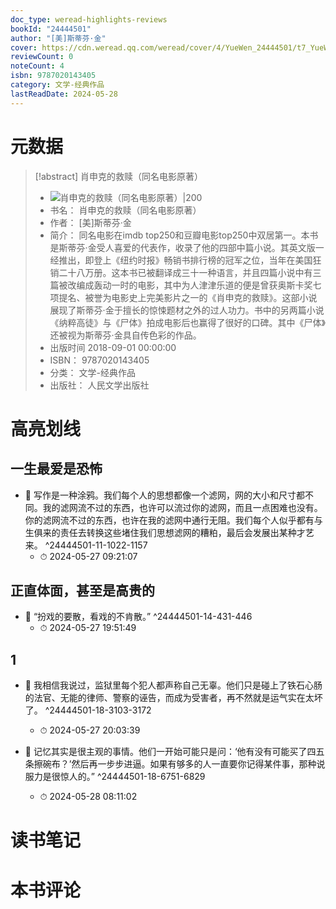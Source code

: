 ```yaml
---
doc_type: weread-highlights-reviews
bookId: "24444501"
author: "[美]斯蒂芬·金"
cover: https://cdn.weread.qq.com/weread/cover/4/YueWen_24444501/t7_YueWen_24444501.jpg
reviewCount: 0
noteCount: 4
isbn: 9787020143405
category: 文学-经典作品
lastReadDate: 2024-05-28
---
```

# 元数据
> [!abstract] 肖申克的救赎（同名电影原著）
> - ![ 肖申克的救赎（同名电影原著）|200](https://cdn.weread.qq.com/weread/cover/4/YueWen_24444501/t7_YueWen_24444501.jpg)
> - 书名： 肖申克的救赎（同名电影原著）
> - 作者： [美]斯蒂芬·金
> - 简介： 同名电影在imdb top250和豆瓣电影top250中双居第一。本书是斯蒂芬·金受人喜爱的代表作，收录了他的四部中篇小说。其英文版一经推出，即登上《纽约时报》畅销书排行榜的冠军之位，当年在美国狂销二十八万册。这本书已被翻译成三十一种语言，并且四篇小说中有三篇被改编成轰动一时的电影，其中为人津津乐道的便是曾获奥斯卡奖七项提名、被誉为电影史上完美影片之一的《肖申克的救赎》。这部小说展现了斯蒂芬·金于擅长的惊悚题材之外的过人功力。书中的另两篇小说《纳粹高徒》与《尸体》拍成电影后也赢得了很好的口碑。其中《尸体》还被视为斯蒂芬·金具自传色彩的作品。
> - 出版时间 2018-09-01 00:00:00
> - ISBN： 9787020143405
> - 分类： 文学-经典作品
> - 出版社： 人民文学出版社


# 高亮划线

## 一生最爱是恐怖


- 📌 写作是一种涂鸦。我们每个人的思想都像一个滤网，网的大小和尺寸都不同。我的滤网流不过的东西，也许可以流过你的滤网，而且一点困难也没有。你的滤网流不过的东西，也许在我的滤网中通行无阻。我们每个人似乎都有与生俱来的责任去转换这些堵住我们思想滤网的糟粕，最后会发展出某种才艺来。 ^24444501-11-1022-1157
    - ⏱ 2024-05-27 09:21:07 
## 正直体面，甚至是高贵的


- 📌 “扮戏的要散，看戏的不肯散。” ^24444501-14-431-446
    - ⏱ 2024-05-27 19:51:49 
## 1


- 📌 我相信我说过，监狱里每个犯人都声称自己无辜。他们只是碰上了铁石心肠的法官、无能的律师、警察的诬告，而成为受害者，再不然就是运气实在太坏了。 ^24444501-18-3103-3172
    - ⏱ 2024-05-27 20:03:39 

- 📌 记忆其实是很主观的事情。他们一开始可能只是问：‘他有没有可能买了四五条擦碗布？’然后再一步步进逼。如果有够多的人一直要你记得某件事，那种说服力是很惊人的。” ^24444501-18-6751-6829
    - ⏱ 2024-05-28 08:11:02 
# 读书笔记

# 本书评论
